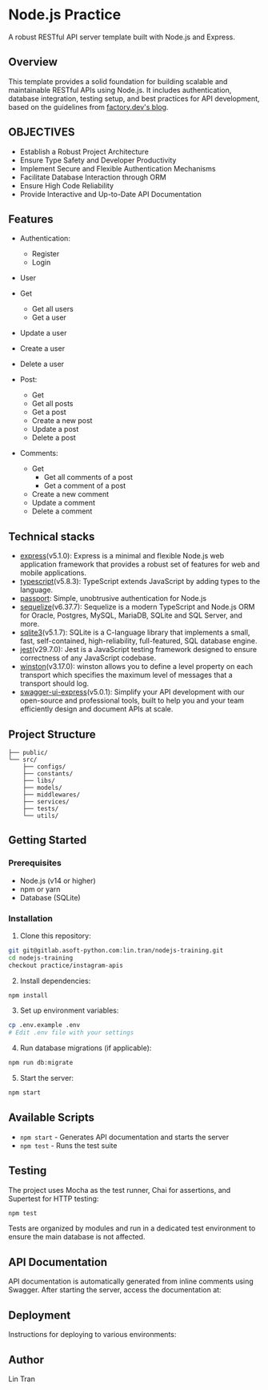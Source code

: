 # Node.js Practice

A robust RESTful API server template built with Node.js and Express.

## Overview

This template provides a solid foundation for building scalable and maintainable RESTful APIs using Node.js. It includes authentication, database integration, testing setup, and best practices for API development, based on the guidelines from [factory.dev's blog](https://factory.dev/blog/how-to-build-api).

## OBJECTIVES

- Establish a Robust Project Architecture
- Ensure Type Safety and Developer Productivity
- Implement Secure and Flexible Authentication Mechanisms
- Facilitate Database Interaction through ORM
- Ensure High Code Reliability
- Provide Interactive and Up-to-Date API Documentation

## Features

- Authentication:
  - Register
  - Login

- User
- Get
  - Get all users
  - Get a user
- Update a user
- Create a user
- Delete a user

- Post:
  - Get
   - Get all posts
   - Get a post
  - Create a new post
  - Update a post
  - Delete a post

- Comments:
  - Get
    - Get all comments of a post
    - Get a comment of a post
  - Create a new comment
  - Update a comment
  - Delete a comment

## Technical stacks

- [express](https://expressjs.com/)(v5.1.0): Express is a minimal and flexible Node.js web application framework that provides a robust set of features for web and mobile applications.
- [typescript](https://www.npmjs.com/package/typescript)(v5.8.3): TypeScript extends JavaScript by adding types to the language.
- [passport](https://www.npmjs.com/package/passport): Simple, unobtrusive authentication for Node.js
- [sequelize](https://www.npmjs.com/package/sequelize)(v6.37.7): Sequelize is a modern TypeScript and Node.js ORM for Oracle, Postgres, MySQL, MariaDB, SQLite and SQL Server, and more.
- [sqlite3](https://www.npmjs.com/package/sqlite3)(v5.1.7): SQLite is a C-language library that implements a small, fast, self-contained, high-reliability, full-featured, SQL database engine.
- [jest](https://www.npmjs.com/package/jest)(v29.7.0): Jest is a JavaScript testing framework designed to ensure correctness of any JavaScript codebase.
- [winston](https://www.npmjs.com/package/winston)(v3.17.0): winston allows you to define a level property on each transport which specifies the maximum level of messages that a transport should log.
- [swagger-ui-express](https://www.npmjs.com/package/swagger-ui-express)(v5.0.1): Simplify your API development with our open-source and professional tools, built to help you and your team efficiently design and document APIs at scale.

## Project Structure

```
├── public/
└── src/
    ├── configs/
    ├── constants/
    ├── libs/
    ├── models/
    ├── middlewares/
    ├── services/
    ├── tests/
    └── utils/
```

## Getting Started

### Prerequisites

- Node.js (v14 or higher)
- npm or yarn
- Database (SQLite)

### Installation

1. Clone this repository:

```bash
git git@gitlab.asoft-python.com:lin.tran/nodejs-training.git
cd nodejs-training
checkout practice/instagram-apis
```

2. Install dependencies:

```bash
npm install
```

3. Set up environment variables:

```bash
cp .env.example .env
# Edit .env file with your settings
```

4. Run database migrations (if applicable):

```bash
npm run db:migrate
```

5. Start the server:

```bash
npm start
```

## Available Scripts

- `npm start` - Generates API documentation and starts the server
- `npm test` - Runs the test suite

## Testing

The project uses Mocha as the test runner, Chai for assertions, and Supertest for HTTP testing:

```bash
npm test
```

Tests are organized by modules and run in a dedicated test environment to ensure the main database is not affected.

## API Documentation

API documentation is automatically generated from inline comments using Swagger. After starting the server, access the documentation at:

## Deployment

Instructions for deploying to various environments:

## Author

Lin Tran
